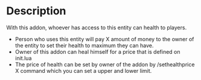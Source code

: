 # Description
  With this addon, whoever has access to this entity can health to players.
  
  * Person who uses this entity will pay X amount of money to the owner of the entity to set their health to maximum they can have.
  * Owner of this addon can heal himself for a price that is defined on init.lua
  * The price of health can be set by owner of the addon by /sethealthprice X command which you can set a upper and lower limit.
